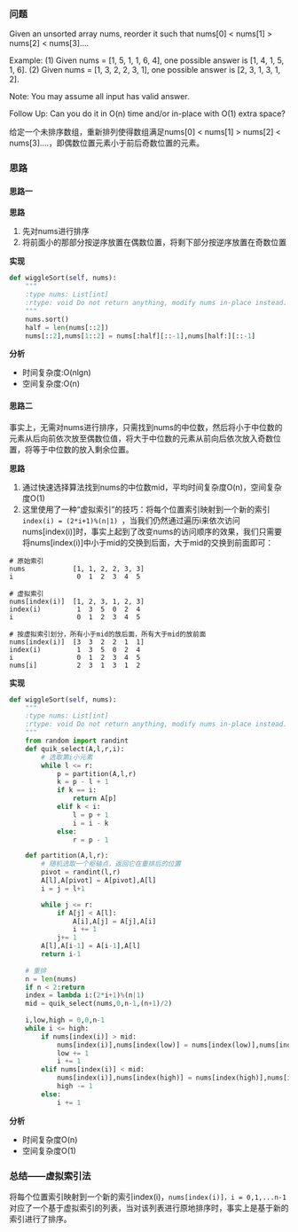 ### 问题
Given an unsorted array nums, reorder it such that nums[0] < nums[1] > nums[2] < nums[3]....

Example:
(1) Given nums = [1, 5, 1, 1, 6, 4], one possible answer is [1, 4, 1, 5, 1, 6]. 
(2) Given nums = [1, 3, 2, 2, 3, 1], one possible answer is [2, 3, 1, 3, 1, 2].

Note:
You may assume all input has valid answer.

Follow Up:
Can you do it in O(n) time and/or in-place with O(1) extra space?

给定一个未排序数组，重新排列使得数组满足nums[0] < nums[1] > nums[2] < nums[3]....，即偶数位置元素小于前后奇数位置的元素。

### 思路
#### 思路一
**思路**

1. 先对nums进行排序
2. 将前面小的那部分按逆序放置在偶数位置，将剩下部分按逆序放置在奇数位置

**实现**

```python 
def wiggleSort(self, nums):
    """
    :type nums: List[int]
    :rtype: void Do not return anything, modify nums in-place instead.
    """
    nums.sort()
    half = len(nums[::2])
    nums[::2],nums[1::2] = nums[:half][::-1],nums[half:][::-1]
```

**分析**
- 时间复杂度:O(nlgn)
- 空间复杂度:O(n)

#### 思路二
事实上，无需对nums进行排序，只需找到nums的中位数，然后将小于中位数的元素从后向前依次放至偶数位值，将大于中位数的元素从前向后依次放入奇数位置，将等于中位数的放入剩余位置。

**思路**

1. 通过快速选择算法找到nums的中位数mid，平均时间复杂度O(n)，空间复杂度O(1)
2. 这里使用了一种“虚拟索引”的技巧：将每个位置索引映射到一个新的索引`index(i) = (2*i+1)%(n|1) `，当我们仍然通过遍历i来依次访问nums[index(i)]时，事实上起到了改变nums的访问顺序的效果，我们只需要将nums[index(i)]中小于mid的交换到后面，大于mid的交换到前面即可：

```
# 原始索引
nums            [1, 1, 2, 2, 3, 3]
i                0  1  2  3  4  5 

# 虚拟索引
nums[index(i)]  [1, 2, 3, 1, 2, 3]
index(i)         1  3  5  0  2  4
i                0  1  2  3  4  5

# 按虚拟索引划分，所有小于mid的放后面，所有大于mid的放前面
nums[index(i)]  [3  3  2  2  1  1]
index(i)         1  3  5  0  2  4
i                0  1  2  3  4  5
nums[i]          2  3  1  3  1  2

```
**实现**

```python
def wiggleSort(self, nums):
    """
    :type nums: List[int]
    :rtype: void Do not return anything, modify nums in-place instead.
    """
    from random import randint
    def quik_select(A,l,r,i):
        # 选取第i小元素
        while l <= r:
            p = partition(A,l,r)
            k = p - l + 1
            if k == i:
                return A[p]
            elif k < i:
                l = p + 1
                i = i - k
            else:
                r = p - 1

    def partition(A,l,r):
        # 随机选取一个枢轴点，返回它在重排后的位置
        pivot = randint(l,r)
        A[l],A[pivot] = A[pivot],A[l]
        i = j = l+1

        while j <= r:
            if A[j] < A[l]:
                A[i],A[j] = A[j],A[i]
                i += 1
            j+= 1
        A[l],A[i-1] = A[i-1],A[l]
        return i-1
    
    # 重排
    n = len(nums)
    if n < 2:return
    index = lambda i:(2*i+1)%(n|1)      
    mid = quik_select(nums,0,n-1,(n+1)/2)
    
    i,low,high = 0,0,n-1
    while i <= high:
        if nums[index(i)] > mid:
            nums[index(i)],nums[index(low)] = nums[index(low)],nums[index(i)]
            low += 1
            i += 1
        elif nums[index(i)] < mid:
            nums[index(i)],nums[index(high)] = nums[index(high)],nums[index(i)]
            high -= 1
        else:
            i += 1
```

**分析**

- 时间复杂度O(n)
- 空间复杂度O(1)

### 总结——虚拟索引法
将每个位置索引映射到一个新的索引index(i)，`nums[index(i)]，i = 0,1,...n-1`对应了一个基于虚拟索引的列表，当对该列表进行原地排序时，事实上是基于新的索引进行了排序。

